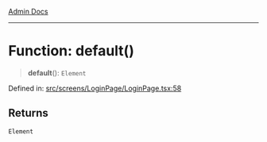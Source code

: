 [Admin Docs](/)

***

# Function: default()

> **default**(): `Element`

Defined in: [src/screens/LoginPage/LoginPage.tsx:58](https://github.com/PalisadoesFoundation/talawa-admin/blob/main/src/screens/LoginPage/LoginPage.tsx#L58)

## Returns

`Element`

